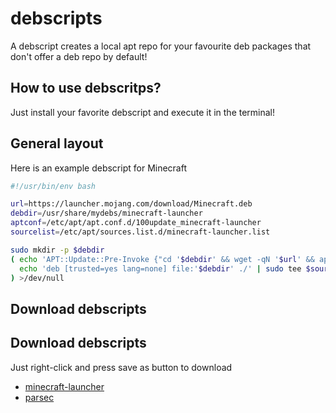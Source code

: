 
# debscripts

A debscript creates a local apt repo for your favourite deb packages that don't offer a deb repo by default!






##  How to use debscritps?

Just install your favorite debscript and execute it in the terminal!


## General layout

Here is an example debscript for Minecraft

```bash
#!/usr/bin/env bash

url=https://launcher.mojang.com/download/Minecraft.deb
debdir=/usr/share/mydebs/minecraft-launcher
aptconf=/etc/apt/apt.conf.d/100update_minecraft-launcher
sourcelist=/etc/apt/sources.list.d/minecraft-launcher.list

sudo mkdir -p $debdir
( echo 'APT::Update::Pre-Invoke {"cd '$debdir' && wget -qN '$url' && apt-ftparchive packages . > Packages && apt-ftparchive release . > Release";};' | sudo tee $aptconf
  echo 'deb [trusted=yes lang=none] file:'$debdir' ./' | sudo tee $sourcelist
) >/dev/null

```
    
## Download debscripts 


## Download debscripts 
Just right-click and press save as button to download

- [minecraft-launcher](https://raw.githubusercontent.com/HamzehTamimi/debscripts/main/minecraft-launcher.sh)
- [parsec](https://raw.githubusercontent.com/HamzehTamimi/debscripts/main/parsec.sh)

